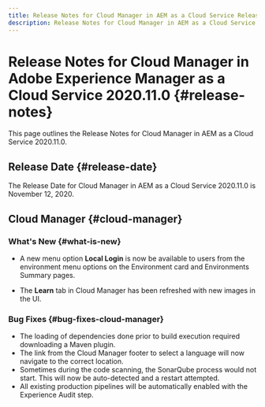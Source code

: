 ```yaml
---
title: Release Notes for Cloud Manager in AEM as a Cloud Service Release 2020.11.0
description: Release Notes for Cloud Manager in AEM as a Cloud Service Release 2020.11.0
---
```


# Release Notes for Cloud Manager in Adobe Experience Manager as a Cloud Service 2020.11.0 {#release-notes}

This page outlines the Release Notes for Cloud Manager in AEM as a Cloud Service 2020.11.0.

## Release Date {#release-date}

The Release Date for Cloud Manager in AEM as a Cloud Service 2020.11.0 is November 12, 2020.

## Cloud Manager {#cloud-manager}

### What's New {#what-is-new}

* A new menu option **Local Login** is now be available to users from the environment menu options on the Environment card and Environments Summary pages. 

* The **Learn** tab in Cloud Manager has been refreshed with new images in the UI.

### Bug Fixes {#bug-fixes-cloud-manager}

* The loading of dependencies done prior to build execution required downloading a Maven plugin.
* The link from the Cloud Manager footer to select a language will now navigate to the correct location.
* Sometimes during the code scanning, the SonarQube process would not start. This will now be auto-detected and a restart attempted.
* All existing production pipelines will be automatically enabled with the Experience Audit step. 